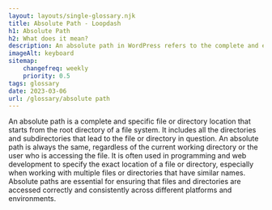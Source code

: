 ```yaml
--- 
layout: layouts/single-glossary.njk
title: Absolute Path - Loopdash
h1: Absolute Path
h2: What does it mean?
description: An absolute path in WordPress refers to the complete and exact location of a file or directory on the server, starting from the root directory.
imageAlt: keyboard
sitemap:
	changefreq: weekly
	priority: 0.5
tags: glossary
date: 2023-03-06
url: /glossary/absolute path
---
```


An absolute path is a complete and specific file or directory location that starts from the root directory of a file system. It includes all the directories and subdirectories that lead to the file or directory in question. An absolute path is always the same, regardless of the current working directory or the user who is accessing the file. It is often used in programming and web development to specify the exact location of a file or directory, especially when working with multiple files or directories that have similar names. Absolute paths are essential for ensuring that files and directories are accessed correctly and consistently across different platforms and environments.
